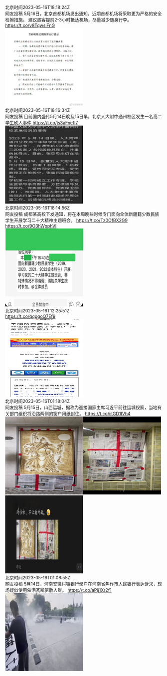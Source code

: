 北京时间2023-05-16T18:18:24Z<br>网友投稿
5月16日，北京首都机场发出通知，近期首都机场将采取更为严格的安全检擦措施。
建议旅客提前2-3小时抵达机场，尽量减少随身行李。 https://t.co/v8TqwsiFnG<br><img src='/temp/2023/1658416602063175681_0.jpg' width='250' height='250'><br>北京时间2023-05-16T18:16:34Z<br>网友投稿
目前国内盛传5月14日晚及15日早，北京人大附中通州校区发生一名高二学生砍人事件 https://t.co/js3aFxefI7<br><img src='/temp/2023/1658416138915663872_0.jpg' width='250' height='250'><br>北京时间2023-05-16T18:14:56Z<br>网友投稿
成都某高校下发通知，将在本周晚些时候专门面向全体新疆籍少数民族学生开展学习二十大精神主题班会。 https://t.co/Tz0OfBX2G9 https://t.co/9O3hWpphVl<br><img src='/temp/2023/1658415731732541443_0.jpg' width='250' height='250'><br>北京时间2023-05-16T12:25:51Z<br>https://t.co/qqpgoQ7Ef9<br><img src='/temp/2023/1658327877962670083_0.jpg' width='250' height='250'><br>北京时间2023-05-16T01:18:04Z<br>网友投稿
5月15日，山西运城，据称为迎接国家主席习近平前往运城视察，当地有关部门组织将沿路两侧的窗户用纸封住。 https://t.co/iitGD1IVh4<br><img src='/temp/2023/1658159827892285443_0.jpg' width='250' height='250'><img src='/temp/2023/1658159827892285443_1.jpg' width='250' height='250'><img src='/temp/2023/1658159827892285443_2.jpg' width='250' height='250'><br>北京时间2023-05-16T01:08:55Z<br>网友投稿
5月14日，河南安徽村镇银行储户在河南省焦作市人民银行表达诉求，现场疑似使用催泪瓦斯驱散人群。 https://t.co/aPij1Xr2f1<br><img src='/temp/2023/1658157522300153872_0.jpg' width='250' height='250'><br>